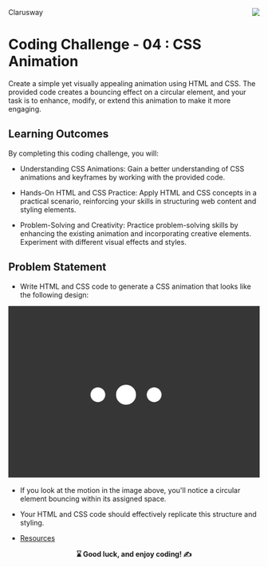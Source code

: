 <p>Clarusway<img align="right"
  src="https://secure.meetupstatic.com/photos/event/3/1/b/9/600_488352729.jpeg"  width="15px"></p>

# Coding Challenge - 04 : CSS Animation

Create a simple yet visually appealing animation using HTML and CSS. The provided code creates a bouncing effect on a circular element, and your task is to enhance, modify, or extend this animation to make it more engaging.

## Learning Outcomes

By completing this coding challenge, you will:

- Understanding CSS Animations: Gain a better understanding of CSS animations and keyframes by working with the provided code.

- Hands-On HTML and CSS Practice: Apply HTML and CSS concepts in a practical scenario, reinforcing your skills in structuring web content and styling elements.

- Problem-Solving and Creativity: Practice problem-solving skills by enhancing the existing animation and incorporating creative elements. Experiment with different visual effects and styles.

   
## Problem Statement

- Write HTML and CSS code to generate a CSS animation that looks like the following design:

![CSS Animation](./animation.gif)

- If you look at the motion in the image above, you'll notice a circular element bouncing within its assigned space.

- Your HTML and CSS code should effectively replicate this structure and styling.

- <a href="https://developer.mozilla.org/en-US/docs/Web/CSS/animation" target="_blank">Resources</a>

<p align="center"><strong> ⌛ Good luck, and enjoy coding!  ✍</strong> </p>
